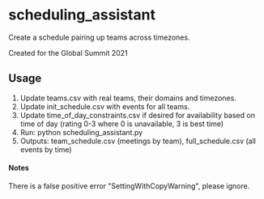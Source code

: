 # scheduling_assistant

Create a schedule pairing up teams across timezones.

Created for the Global Summit 2021



## Usage
  1. Update teams.csv with real teams, their domains and timezones. 
  2. Update init_schedule.csv with events for all teams.
  3. Update time_of_day_constraints.csv if desired for availability based on time of day (rating 0-3 where 0 is unavailable, 3 is best time)
  4. Run: python scheduling_assistant.py 
  5. Outputs: team_schedule.csv (meetings by team), full_schedule.csv (all events by time)

#### Notes
There is a false positive error "SettingWithCopyWarning", please ignore.
